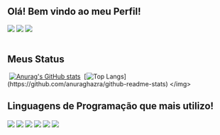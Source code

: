 ## Olá! Bem vindo ao meu Perfil!


<div> 
  <a href="https://instagram.com/matheus.marcc" target="_blank"><img src="https://img.shields.io/badge/-Instagram-%23E4405F?style=for-the-badge&logo=instagram&logoColor=white" target="_blank"></a>
  <a href = "mailto:oseusobrinho@gmail.com"><img src="https://img.shields.io/badge/-Gmail-%23333?style=for-the-badge&logo=gmail&logoColor=white" target="_blank"></a>
  <a href="https://www.linkedin.com/in/matheus-marcelino-946014258/" target="_blank"><img src="https://img.shields.io/badge/-LinkedIn-%230077B5?style=for-the-badge&logo=linkedin&logoColor=white" target="_blank"></a> 
</div>

<br>

## Meus Status

<img heigth="180em"> [![Anurag's GitHub stats](https://github-readme-stats.vercel.app/api?username=matheusmarc&theme=transparent)](https://github.com/anuraghazra/github-readme-stats) </img> 
<img heigth="180em"> [![Top Langs](https://github-readme-stats.vercel.app/api/top-langs/?username=matheusmarc&layout=compact&theme=transparent&heigth="180em")](https://github.com/anuraghazra/github-readme-stats) </img>

## Linguagens de Programação que mais utilizo!

<div style="display: inline_block">
  <img align="center" src="https://img.shields.io/badge/HTML5-E34F26?style=for-the-badge&logo=html5&logoColor=white" />
  <img align="center" src="https://img.shields.io/badge/CSS3-1572B6?style=for-the-badge&logo=css3&logoColor=white" />
  <img align="center" src="https://img.shields.io/badge/JavaScript-F7DF1E?style=for-the-badge&logo=javascript&logoColor=black" />
  <img align="center" src="https://img.shields.io/badge/Python-14354C?style=for-the-badge&logo=python&logoColor=white" />
  <img align="center" src="https://img.shields.io/badge/PHP-777BB4?style=for-the-badge&logo=php&logoColor=white" />
  <img align="center" src="https://img.shields.io/badge/MySQL-00000F?style=for-the-badge&logo=mysql&logoColor=white" />
 </div>
 <br>
